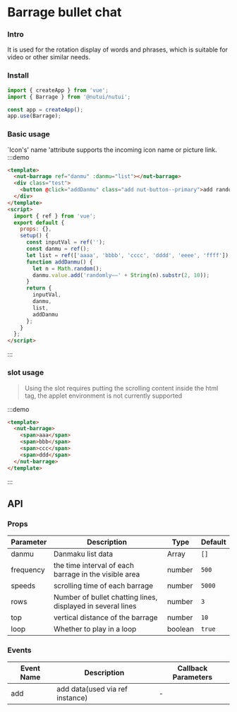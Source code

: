 # Barrage bullet chat

### Intro

It is used for the rotation display of words and phrases, which is suitable for video or other similar needs.

### Install

```javascript
import { createApp } from 'vue';
import { Barrage } from '@nutui/nutui';

const app = createApp();
app.use(Barrage);
```

### Basic usage

`Icon's' name 'attribute supports the incoming icon name or picture link.
:::demo

```html
<template>
  <nut-barrage ref="danmu" :danmu="list"></nut-barrage>
  <div class="test">
    <button @click="addDanmu" class="add nut-button--primary">add randomly</button>
  </div>
</template>
<script>
  import { ref } from 'vue';
  export default {
    props: {},
    setup() {
      const inputVal = ref('');
      const danmu = ref();
      let list = ref(['aaaa', 'bbbb', 'cccc', 'dddd', 'eeee', 'ffff']);
      function addDanmu() {
        let n = Math.random();
        danmu.value.add('randomly——' + String(n).substr(2, 10));
      }
      return {
        inputVal,
        danmu,
        list,
        addDanmu
      };
    }
  };
</script>
```

:::

### slot usage

> Using the slot requires putting the scrolling content inside the html tag, the applet environment is not currently supported

:::demo

```html
<template>
  <nut-barrage>
    <span>aaa</span>
    <span>bbb</span>
    <span>ccc</span>
    <span>ddd</span>
  </nut-barrage>
</template>
```

:::

## API

### Props

| Parameter | Description | Type | Default |
| --- | --- | --- | --- |
| danmu | Danmaku list data | Array | `[]` |
| frequency | the time interval of each barrage in the visible area | number | `500` |
| speeds | scrolling time of each barrage | number | `5000` |
| rows | Number of bullet chatting lines, displayed in several lines | number | `3` |
| top | vertical distance of the barrage | number | `10` |
| loop | Whether to play in a loop | boolean | `true` |

### Events

| Event Name | Description | Callback Parameters |
| --- | --- | --- |
| add | add data(used via ref instance) | - |

